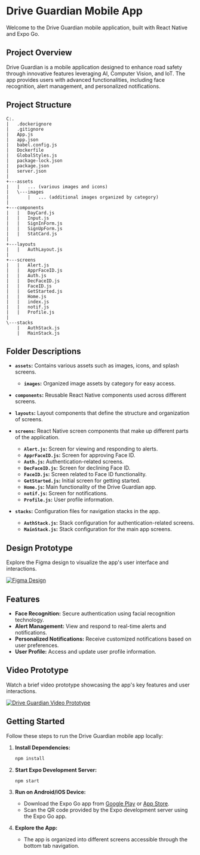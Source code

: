 # Drive Guardian Mobile App

Welcome to the Drive Guardian mobile application, built with React Native and Expo Go.

## Project Overview

Drive Guardian is a mobile application designed to enhance road safety through innovative features leveraging AI, Computer Vision, and IoT. The app provides users with advanced functionalities, including face recognition, alert management, and personalized notifications.

## Project Structure

```plaintext
C:.
|   .dockerignore
|   .gitignore
|   App.js
|   app.json
|   babel.config.js
|   Dockerfile
|   GlobalStyles.js
|   package-lock.json
|   package.json
|   server.json
|
+---assets
|   |   ... (various images and icons)
|   \---images
|       |   ... (additional images organized by category)
|
+---components
|   |   DayCard.js
|   |   Input.js
|   |   SignInForm.js
|   |   SignUpForm.js
|   |   StatCard.js
|
+---layouts
|   |   AuthLayout.js
|
+---screens
|   |   Alert.js
|   |   ApprFaceID.js
|   |   Auth.js
|   |   DecFaceID.js
|   |   FaceID.js
|   |   GetStarted.js
|   |   Home.js
|   |   index.js
|   |   notif.js
|   |   Profile.js
|
\---stacks
    |   AuthStack.js
    |   MainStack.js
```

## Folder Descriptions

- **`assets`:** Contains various assets such as images, icons, and splash screens.
  - **`images`:** Organized image assets by category for easy access.

- **`components`:** Reusable React Native components used across different screens.

- **`layouts`:** Layout components that define the structure and organization of screens.

- **`screens`:** React Native screen components that make up different parts of the application.
  - **`Alert.js`:** Screen for viewing and responding to alerts.
  - **`ApprFaceID.js`:** Screen for approving Face ID.
  - **`Auth.js`:** Authentication-related screens.
  - **`DecFaceID.js`:** Screen for declining Face ID.
  - **`FaceID.js`:** Screen related to Face ID functionality.
  - **`GetStarted.js`:** Initial screen for getting started.
  - **`Home.js`:** Main functionality of the Drive Guardian app.
  - **`notif.js`:** Screen for notifications.
  - **`Profile.js`:** User profile information.

- **`stacks`:** Configuration files for navigation stacks in the app.
  - **`AuthStack.js`:** Stack configuration for authentication-related screens.
  - **`MainStack.js`:** Stack configuration for the main app screens.

## Design Prototype

Explore the Figma design to visualize the app's user interface and interactions.



[![Figma Design](https://img.shields.io/badge/Figma-Design-orange?logo=figma)](https://www.figma.com/file/Es0ZrCX41DHifc1nCXB3Wn/RAS-Challenge?type=design&node-id=56%3A500&mode=dev )


## Features

- **Face Recognition:** Secure authentication using facial recognition technology.
- **Alert Management:** View and respond to real-time alerts and notifications.
- **Personalized Notifications:** Receive customized notifications based on user preferences.
- **User Profile:** Access and update user profile information.

## Video Prototype

Watch a brief video prototype showcasing the app's key features and user interactions.

[![Drive Guardian Video Prototype](https://drive.google.com/uc?export=view&id=YOUR_GOOGLE_DRIVE_FILE_ID_HERE)](https://drive.google.com/file/d/YOUR_GOOGLE_DRIVE_FILE_ID_HERE/view)


## Getting Started

Follow these steps to run the Drive Guardian mobile app locally:

1. **Install Dependencies:**
    ```bash
    npm install
    ```

2. **Start Expo Development Server:**
    ```bash
    npm start
    ```

3. **Run on Android/iOS Device:**
    - Download the Expo Go app from [Google Play](https://play.google.com/store/apps/details?id=host.exp.exponent) or [App Store](https://apps.apple.com/us/app/expo-go/id982107779).
    - Scan the QR code provided by the Expo development server using the Expo Go app.

4. **Explore the App:**
    - The app is organized into different screens accessible through the bottom tab navigation.

